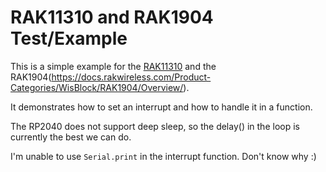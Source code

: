 # RAK11310 and RAK1904 Test/Example

This is a simple example for the [RAK11310](https://docs.rakwireless.com/Product-Categories/WisBlock/RAK11310/Overview/) and the RAK1904(https://docs.rakwireless.com/Product-Categories/WisBlock/RAK1904/Overview/).

It demonstrates how to set an interrupt and how to handle it in a function.

The RP2040 does not support deep sleep, so the delay() in the loop is currently the best we can do.

I'm unable to use `Serial.print` in the interrupt function. Don't know why :)
